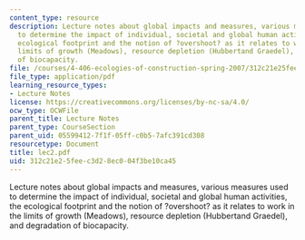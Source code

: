 ```yaml
---
content_type: resource
description: Lecture notes about global impacts and measures, various measures used
  to determine the impact of individual, societal and global human activities, the
  ecological footprint and the notion of ?overshoot? as it relates to work in the
  limits of growth (Meadows), resource depletion (Hubbertand Graedel), and degradation
  of biocapacity.
file: /courses/4-406-ecologies-of-construction-spring-2007/312c21e25feec3d28ec004f3be10ca45_lec2.pdf
file_type: application/pdf
learning_resource_types:
- Lecture Notes
license: https://creativecommons.org/licenses/by-nc-sa/4.0/
ocw_type: OCWFile
parent_title: Lecture Notes
parent_type: CourseSection
parent_uid: 05599412-7f1f-05ff-c0b5-7afc391cd308
resourcetype: Document
title: lec2.pdf
uid: 312c21e2-5fee-c3d2-8ec0-04f3be10ca45
---
```

Lecture notes about global impacts and measures, various measures used to determine the impact of individual, societal and global human activities, the ecological footprint and the notion of ?overshoot? as it relates to work in the limits of growth (Meadows), resource depletion (Hubbertand Graedel), and degradation of biocapacity.